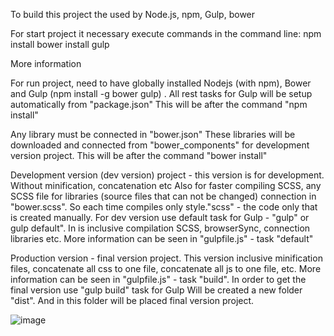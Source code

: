 To build this project the used by Node.js, npm, Gulp, bower


For start project it necessary execute commands in the command line:
npm install
bower install
gulp


More information

For run project, need to have globally installed Nodejs (with npm), Bower and Gulp (npm install -g bower gulp) .
All rest tasks for Gulp will be setup automatically from "package.json"
This will be after the command "npm install"

Any library must be connected in "bower.json" 
These libraries will be downloaded and connected from "bower_components" for development version project.
This will be after the command "bower install"

Development version (dev version) project - this version is for development. Without minification, concatenation etc
Also for faster compiling SCSS, any SCSS file for libraries (source files that can not be changed) connection in "bower.scss". 
So each time compiles only style."scss" - the code only  that is created manually.
For dev version use default task for Gulp - "gulp" or gulp default". In is inclusive compilation SCSS, browserSync, connection libraries etc. 
More information can be seen in "gulpfile.js" - task "default"

Production version - final version project. This version inclusive minification files, concatenate all css to one file, concatenate all js to one file, etc. More information can be seen in "gulpfile.js" - task  "build".
In order to get the final version use "gulp build" task for Gulp
Will be created  a new folder "dist". And in this folder will be placed final version project.

![image](https://codeship.com/projects/7a00d660-d433-0134-0d19-3a40dfd2940c/status?branch=master)
